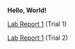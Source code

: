 **Hello, World!** 

[Lab Report 1](lab-report-1-week-0.md) (Trial 1)


[Lab Report 1](https://<arandersen>.github.io/<cse15l-lab-reports>/lab-report-1-week-0.html) (Trial 2)


